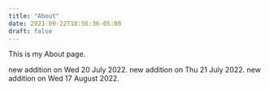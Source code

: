 ```yaml
---
title: "About"
date: 2021-09-22T18:56:36-05:00
draft: false
---
```


This is my About page.

new addition on Wed 20 July 2022.
new addition on Thu 21 July 2022.
new addition on Wed 17 August 2022.